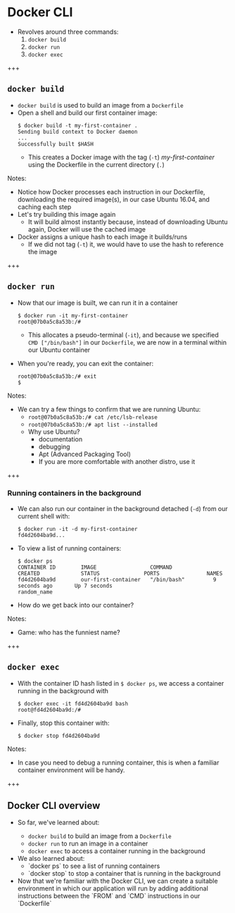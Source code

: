 # Docker CLI

- Revolves around three commands:
  1.  `docker build`
  1.  `docker run`
  1.  `docker exec`

+++

## `docker build`

- `docker build` is used to build an image from a `Dockerfile`
- Open a shell and build our first container image:
  ```
  $ docker build -t my-first-container .
  Sending build context to Docker daemon
  ...
  Successfully built $HASH
  ```
  - This creates a Docker image with the tag (`-t`) _my-first-container_ using the Dockerfile in the current directory (`.`)

Notes:

- Notice how Docker processes each instruction in our Dockerfile, downloading the required image(s), in our case Ubuntu 16.04, and caching each step
- Let's try building this image again
  - It will build almost instantly because, instead of downloading Ubuntu again, Docker will use the cached image
- Docker assigns a unique hash to each image it builds/runs
  - If we did not tag (`-t`) it, we would have to use the hash to reference the image

+++

## `docker run`

- Now that our image is built, we can run it in a container

  ```
  $ docker run -it my-first-container
  root@07b0a5c8a53b:/#
  ```

  - This allocates a pseudo-terminal (`-it`), and because we specified `CMD ["/bin/bash"]` in our `Dockerfile`, we are now in a terminal within our Ubuntu container

- When you're ready, you can exit the container:
  ```
  root@07b0a5c8a53b:/# exit
  $
  ```

Notes:

- We can try a few things to confirm that we are running Ubuntu:
  - `root@07b0a5c8a53b:/# cat /etc/lsb-release`
  - `root@07b0a5c8a53b:/# apt list --installed`
  - Why use Ubuntu?
    - documentation
    - debugging
    - Apt (Advanced Packaging Tool)
    - If you are more comfortable with another distro, use it

+++

### Running containers in the background

- We can also run our container in the background detached (`-d`) from our current shell with:

  ```
  $ docker run -it -d my-first-container
  fd4d2604ba9d...
  ```

- To view a list of running containers:

  ```
  $ docker ps
  CONTAINER ID        IMAGE                 COMMAND             CREATED             STATUS              PORTS               NAMES
  fd4d2604ba9d        our-first-container   "/bin/bash"         9 seconds ago       Up 7 seconds                            random_name
  ```

- How do we get back into our container?

Notes:

- Game: who has the funniest name?

+++

## `docker exec`

- With the container ID hash listed in `$ docker ps`, we access a container running in the background with
  ```
  $ docker exec -it fd4d2604ba9d bash
  root@fd4d2604ba9d:/#
  ```
- Finally, stop this container with:
  ```
  $ docker stop fd4d2604ba9d
  ```

Notes:

- In case you need to debug a running container, this is when a familiar container environment will be handy.

+++

## Docker CLI overview

- So far, we've learned about:

  - `docker build` to build an image from a `Dockerfile`
  - `docker run` to run an image in a container
  - `docker exec` to access a container running in the background

- <!-- .element: class="fragment" data-fragment-index="1" --> We also learned about:

  - <!-- .element: class="fragment" data-fragment-index="1" --> `docker ps` to see a list of running containers
  - <!-- .element: class="fragment" data-fragment-index="1" --> `docker stop` to stop a container that is running in the background

- <!-- .element: class="fragment" --> Now that we're familiar with the Docker CLI, we can create a suitable environment in which our application will run by adding additional instructions between the `FROM` and `CMD` instructions in our `Dockerfile`

